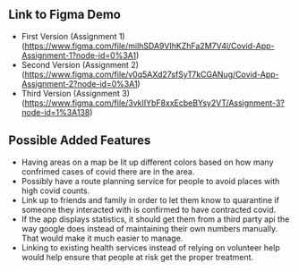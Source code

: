 ## Link to Figma Demo

* First Version (Assignment 1) (https://www.figma.com/file/milhSDA9VIhKZhFa2M7V4l/Covid-App-Assignment-1?node-id=0%3A1)
* Second Version (Assignment 2) (https://www.figma.com/file/v0q5AXd27sfSyT7kCGANug/Covid-App-Assignment-2?node-id=0%3A1)
* Third Version (Assignment 3) (https://www.figma.com/file/3vkIIYbF8xxEcbeBYsy2VT/Assignment-3?node-id=1%3A138) 

## Possible Added Features

* Having areas on a map be lit up different colors based on how many confrimed cases of covid there are in the area.
* Possibly have a route planning service for people to avoid places with high covid counts.
* Link up to friends and family in order to let them know to quarantine if someone they interacted with is confirmed to have contracted covid.
* If the app displays statistics, it should get them from a third party api the way google does instead of maintaining their own numbers manually. That would make it much easier to manage.
* Linking to existing health services instead of relying on volunteer help would help ensure that people at risk get the proper treatment.
